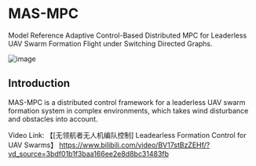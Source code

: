 # MAS-MPC
Model Reference Adaptive Control-Based Distributed MPC for Leaderless UAV Swarm Formation Flight under Switching Directed Graphs.

![image](video_no_author.png)

## Introduction
MAS-MPC is a distributed control framework for a leaderless UAV swarm formation system in complex environments, which takes wind disturbance and obstacles into account.

Video Link: 【[无领航者无人机编队控制] Leadearless Formation Control for UAV Swarms】 https://www.bilibili.com/video/BV17stBzZEHf/?vd_source=3bdf01b1f3baa166ee2e8d8bc31483fb

